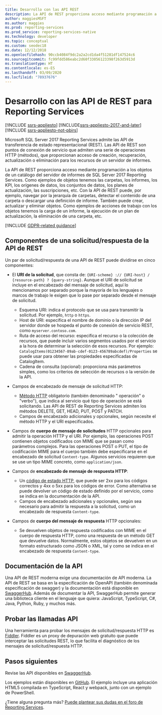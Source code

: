 ```yaml
---
title: Desarrollo con las API REST
description: La API de REST proporciona acceso mediante programación a los objetos de un catálogo del servidor de informes de SQL Server 2017 Reporting Services.
author: maggiesMSFT
ms.author: maggies
ms.prod: reporting-services
ms.prod_service: reporting-services-native
ms.technology: developer
ms.topic: conceptual
ms.custom: seodec18
ms.date: 12/12/2018
ms.openlocfilehash: 90ccb4084f9dc2a2a2cd1da4f51281df147524c6
ms.sourcegitcommit: fc99fdd586eabc2d60f33056123398f263d5913d
ms.translationtype: HT
ms.contentlocale: es-ES
ms.lasthandoff: 03/09/2020
ms.locfileid: "78937676"
---
```

# <a name="develop-with-the-rest-apis-for-reporting-services"></a>Desarrollo con las API de REST para Reporting Services

[!INCLUDE [ssrs-appliesto](../../includes/ssrs-appliesto.md)] [!INCLUDE[ssrs-appliesto-2017-and-later](../../includes/ssrs-appliesto-2017-and-later.md)] [!INCLUDE [ssrs-appliesto-not-pbirs](../../includes/ssrs-appliesto-not-pbirs.md)]

Microsoft SQL Server 2017 Reporting Services admite las API de transferencia de estado representacional (REST). Las API de REST son puntos de conexión de servicio que admiten una serie de operaciones HTTP (métodos), que proporcionan acceso de creación, recuperación, actualización o eliminación para los recursos de un servidor de informes.

La API de REST proporciona acceso mediante programación a los objetos de un catálogo del servidor de informes de SQL Server 2017 Reporting Services. Como ejemplos de objetos tenemos las carpetas, los informes, los KPI, los orígenes de datos, los conjuntos de datos, los planes de actualización, las suscripciones, etc. Con la API de REST puede, por ejemplo, navegar por la jerarquía de carpetas, detectar el contenido de una carpeta o descargar una definición de informe. También puede crear, actualizar y eliminar objetos. Como ejemplos de acciones de trabajo con los objetos tenemos la carga de un informe, la ejecución de un plan de actualización, la eliminación de una carpeta, etc.

[!INCLUDE [GDPR-related guidance](../../includes/gdpr-hybrid-note.md)]

## <a name="components-of-a-rest-api-requestresponse"></a>Componentes de una solicitud/respuesta de la API de REST

Un par de solicitud/respuesta de una API de REST puede dividirse en cinco componentes:

* El **URI de la solicitud**, que consta de: `{URI-scheme} :// {URI-host} / {resource-path} ? {query-string}`. Aunque el URI de solicitud se incluye en el encabezado del mensaje de solicitud, aquí lo mencionamos por separado porque la mayoría de los lenguajes o marcos de trabajo le exigen que lo pase por separado desde el mensaje de solicitud.

    * Esquema URI: indica el protocolo que se usa para transmitir la solicitud. Por ejemplo, `http` o `https`.
    * Host de URI: especifica el nombre de dominio o la dirección IP del servidor donde se hospeda el punto de conexión de servicio REST, como `myserver.contoso.com`.
    * Ruta de acceso del recurso: especifica el recurso o la colección de recursos, que puede incluir varios segmentos usados por el servicio a la hora de determinar la selección de esos recursos. Por ejemplo: `CatalogItems(01234567-89ab-cdef-0123-456789abcdef)/Properties` se puede usar para obtener las propiedades especificadas de CatalogItem.
    * Cadena de consulta (opcional): proporciona más parámetros simples, como los criterios de selección de recursos o la versión de la API.

* Campos de encabezado de mensaje de solicitud HTTP:

    * [Método HTTP](http://www.w3.org/Protocols/rfc2616/rfc2616-sec9.html) obligatorio (también denominado " operación" o "verbo"), que indica al servicio qué tipo de operación se está solicitando. Las API de REST de Reporting Services admiten los métodos DELETE, GET, HEAD, PUT, POST y PATCH.
    * Campos de encabezado adicionales y opcionales, según necesite el método HTTP y el URI especificados.

* Campos de **cuerpo de mensaje de solicitudes** HTTP opcionales para admitir la operación HTTP y el URI. Por ejemplo, las operaciones POST contienen objetos codificados con MIME que se pasan como parámetros complejos. Para las operaciones POST o PUT, el tipo de codificación MIME para el cuerpo también debe especificarse en el encabezado de solicitud `Content-type`. Algunos servicios requieren que se use un tipo MIME concreto, como `application/json`.

* Campos de **encabezado de mensaje de respuesta HTTP**:

    * Un [código de estado HTTP](http://www.w3.org/Protocols/HTTP/HTRESP.html), que puede ser 2xx para los códigos correctos y 4xx o 5xx para los códigos de error. Como alternativa se puede devolver un código de estado definido por el servicio, como se indica en la documentación de la API.
    * Campos de encabezado adicionales y opcionales, según sea necesario para admitir la respuesta a la solicitud, como un encabezado de respuesta `Content-type`.

* Campos de **cuerpo del mensaje de respuesta** HTTP opcionales:

    * Se devuelven objetos de respuesta codificados con MIME en el cuerpo de respuesta HTTP, como una respuesta de un método GET que devuelve datos. Normalmente, estos objetos se devuelven en un formato estructurado como JSON o XML, tal y como se indica en el encabezado de respuesta `Content-type`.

## <a name="api-documentation"></a>Documentación de la API

Una API de REST moderna exige una documentación de API moderna. La API de REST se basa en la especificación de OpenAPI (también denominada especificación de swagger) y la documentación está disponible en [SwaggerHub](https://app.swaggerhub.com/api/microsoft-rs/SSRS/2.0). Además de documentar la API, SwaggerHub permite generar una biblioteca cliente en el lenguaje que quiera: JavaScript, TypeScript, C#, Java, Python, Ruby, y muchos más.

## <a name="testing-api-calls"></a>Probar las llamadas API

Una herramienta para probar los mensajes de solicitud/respuesta HTTP es [Fiddler](https://www.telerik.com/fiddler). Fiddler es un proxy de depuración web gratuito que puede interceptar las solicitudes REST, lo que facilita el diagnóstico de los mensajes de solicitud/respuesta HTTP.

## <a name="next-steps"></a>Pasos siguientes

Revise las API disponibles en [SwaggerHub](https://app.swaggerhub.com/api/microsoft-rs/SSRS/2.0).

Los ejemplos están disponibles en [GitHub](https://github.com/Microsoft/Reporting-Services). El ejemplo incluye una aplicación HTML5 compilada en TypeScript, React y webpack, junto con un ejemplo de PowerShell.

¿Tiene alguna pregunta más? [Puede plantear sus dudas en el foro de Reporting Services](https://go.microsoft.com/fwlink/?LinkId=620231).
